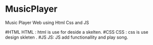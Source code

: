 # MusicPlayer
Music Player Web using Html Css and JS

#HTML
HTML : html is use for deside a skelten.
#CSS
CSS : css is use design skleten .
#JS
JS: JS add functionallity and play song.
